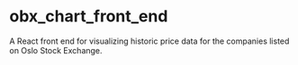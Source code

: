 # obx_chart_front_end
A React front end for visualizing historic price data for the companies listed on Oslo Stock Exchange.
